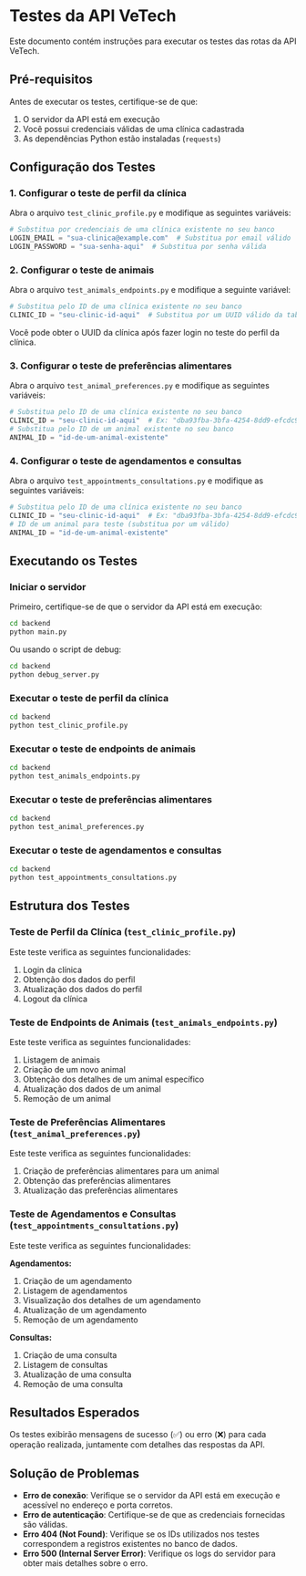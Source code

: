 # Testes da API VeTech

Este documento contém instruções para executar os testes das rotas da API VeTech.

## Pré-requisitos

Antes de executar os testes, certifique-se de que:

1. O servidor da API está em execução
2. Você possui credenciais válidas de uma clínica cadastrada
3. As dependências Python estão instaladas (`requests`)

## Configuração dos Testes

### 1. Configurar o teste de perfil da clínica

Abra o arquivo `test_clinic_profile.py` e modifique as seguintes variáveis:

```python
# Substitua por credenciais de uma clínica existente no seu banco
LOGIN_EMAIL = "sua-clinica@example.com"  # Substitua por email válido
LOGIN_PASSWORD = "sua-senha-aqui"  # Substitua por senha válida
```

### 2. Configurar o teste de animais

Abra o arquivo `test_animals_endpoints.py` e modifique a seguinte variável:

```python
# Substitua pelo ID de uma clínica existente no seu banco
CLINIC_ID = "seu-clinic-id-aqui"  # Substitua por um UUID válido da tabela clinics
```

Você pode obter o UUID da clínica após fazer login no teste do perfil da clínica.

### 3. Configurar o teste de preferências alimentares

Abra o arquivo `test_animal_preferences.py` e modifique as seguintes variáveis:

```python
# Substitua pelo ID de uma clínica existente no seu banco
CLINIC_ID = "seu-clinic-id-aqui"  # Ex: "dba93fba-3bfa-4254-8dd9-efcdc9608e0f"
# Substitua pelo ID de um animal existente no seu banco
ANIMAL_ID = "id-de-um-animal-existente"
```

### 4. Configurar o teste de agendamentos e consultas

Abra o arquivo `test_appointments_consultations.py` e modifique as seguintes variáveis:

```python
# Substitua pelo ID de uma clínica existente no seu banco
CLINIC_ID = "seu-clinic-id-aqui"  # Ex: "dba93fba-3bfa-4254-8dd9-efcdc9608e0f"
# ID de um animal para teste (substitua por um válido)
ANIMAL_ID = "id-de-um-animal-existente"
```

## Executando os Testes

### Iniciar o servidor

Primeiro, certifique-se de que o servidor da API está em execução:

```bash
cd backend
python main.py
```

Ou usando o script de debug:

```bash
cd backend
python debug_server.py
```

### Executar o teste de perfil da clínica

```bash
cd backend
python test_clinic_profile.py
```

### Executar o teste de endpoints de animais

```bash
cd backend
python test_animals_endpoints.py
```

### Executar o teste de preferências alimentares

```bash
cd backend
python test_animal_preferences.py
```

### Executar o teste de agendamentos e consultas

```bash
cd backend
python test_appointments_consultations.py
```

## Estrutura dos Testes

### Teste de Perfil da Clínica (`test_clinic_profile.py`)

Este teste verifica as seguintes funcionalidades:

1. Login da clínica
2. Obtenção dos dados do perfil
3. Atualização dos dados do perfil
4. Logout da clínica

### Teste de Endpoints de Animais (`test_animals_endpoints.py`)

Este teste verifica as seguintes funcionalidades:

1. Listagem de animais
2. Criação de um novo animal
3. Obtenção dos detalhes de um animal específico
4. Atualização dos dados de um animal
5. Remoção de um animal

### Teste de Preferências Alimentares (`test_animal_preferences.py`)

Este teste verifica as seguintes funcionalidades:

1. Criação de preferências alimentares para um animal
2. Obtenção das preferências alimentares
3. Atualização das preferências alimentares

### Teste de Agendamentos e Consultas (`test_appointments_consultations.py`)

Este teste verifica as seguintes funcionalidades:

**Agendamentos:**
1. Criação de um agendamento
2. Listagem de agendamentos
3. Visualização dos detalhes de um agendamento
4. Atualização de um agendamento
5. Remoção de um agendamento

**Consultas:**
1. Criação de uma consulta
2. Listagem de consultas
3. Atualização de uma consulta
4. Remoção de uma consulta

## Resultados Esperados

Os testes exibirão mensagens de sucesso (✅) ou erro (❌) para cada operação realizada, juntamente com detalhes das respostas da API.

## Solução de Problemas

- **Erro de conexão**: Verifique se o servidor da API está em execução e acessível no endereço e porta corretos.
- **Erro de autenticação**: Certifique-se de que as credenciais fornecidas são válidas.
- **Erro 404 (Not Found)**: Verifique se os IDs utilizados nos testes correspondem a registros existentes no banco de dados.
- **Erro 500 (Internal Server Error)**: Verifique os logs do servidor para obter mais detalhes sobre o erro. 